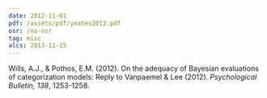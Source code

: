 ```yaml
---
date: 2012-11-01
pdf: /assets/pdf/yeates2012.pdf
osr: /no-osr
tag: misc
alcs: 2013-11-15
---
```


Wills, A.J., & Pothos, E.M. (2012). On the adequacy of Bayesian evaluations of categorization models: Reply to Vanpaemel & Lee (2012). _Psychological Bulletin, 138_, 1253-1258. 
